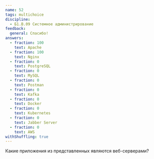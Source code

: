 ```yaml
---
name: 52
tags: multichoice
discipline:
  - Б1.В.09 Системное администрирование
feedback:
  general: Спасибо!
answers:
  - fraction: 100
    text: Apache
  - fraction: 100
    text: Nginx
  - fraction: 0
    text: PostgreSQL
  - fraction: 0
    text: MySQL
  - fraction: 0
    text: Postman
  - fraction: 0
    text: Kafka
  - fraction: 0
    text: Docker
  - fraction: 0
    text: Kubernetes
  - fraction: 0
    text: Jabber Server
  - fraction: 0
    text: AWS
withShuffling: true
---
```


Какие приложения из представленных являются веб-серверами?
